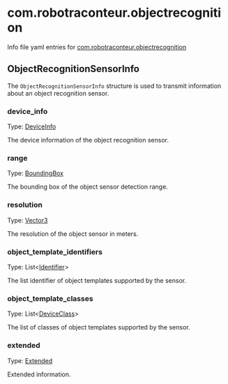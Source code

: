 # com.robotraconteur.objectrecognition

Info file yaml entries for [com.robotraconteur.objectrecognition](../group1/com.robotraconteur.objectrecognition.md)

## ObjectRecognitionSensorInfo

The `ObjectRecognitionSensorInfo` structure is used to transmit information about an object recognition sensor.

### device_info

Type: [DeviceInfo](device.md#deviceinfo)

The device information of the object recognition sensor.

### range

Type: [BoundingBox](geometry.md#boundingbox)

The bounding box of the object sensor detection range.

### resolution

Type: [Vector3](geometry.md#vector3)

The resolution of the object sensor in meters.

### object_template_identifiers

Type: List&lt;[Identifier](identifier.md)&gt;

The list identifier of object templates supported by the sensor.

### object_template_classes

Type: List&lt;[DeviceClass](device.md#deviceclass)&gt;

The list of classes of object templates supported by the sensor.

### extended

Type: [Extended](extended.md)

Extended information.



